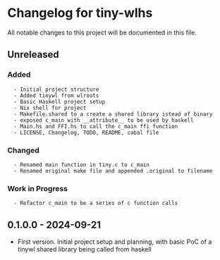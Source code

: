 # Changelog for tiny-wlhs
All notable changes to this project will be documented in this file.


## Unreleased
### Added
      - Initial project structure
      - Added tinywl from wlroots
      - Basic Haskell project setup
      - Nix shell for project
      - Makefile.shared to a create a shared library istead of binary
      - exposed c_main with __attribute__ to be used by haskell
      - Main.hs and FFI.hs to call the c_main ffi function
      - LICENSE, Changelog, TODO, README, cabal file
    

### Changed
      - Renamed main function in tiny.c to c_main
      - Renamed original make file and appended .original to filename

### Work in Progress
      - Refactor c_main to be a series of c function calls

## 0.1.0.0 - 2024-09-21
  - First version. Initial project setup and planning, with basic PoC of a tinywl shared library being called from haskell

